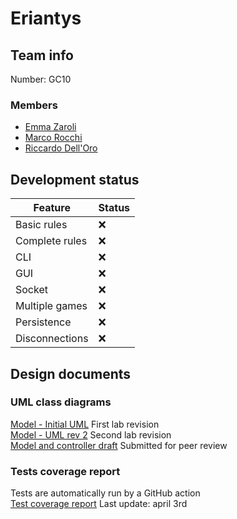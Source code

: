 # Eriantys

## Team info

Number: GC10

### Members

- [Emma Zaroli](https://github.com/emmazaroli)
- [Marco Rocchi](https://github.com/marcorocchi)
- [Riccardo Dell'Oro](https://github.com/riccardodelloro)

## Development status

| Feature        | Status |
| -------------- | ------ |
| Basic rules    | :x:    |
| Complete rules | :x:    |
| CLI            | :x:    |
| GUI            | :x:    |
| Socket         | :x:    |
| Multiple games | :x:    |
| Persistence    | :x:    |
| Disconnections | :x:    |

## Design documents

### UML class diagrams

[Model - Initial UML](Deliverables/UML/20220315%20-%20Model%20initial.png) First lab revision  
[Model - UML rev 2](Deliverables/UML/20220322%20-%20Model%20rev%202.png) Second lab revision  
[Model and controller draft](Deliverables/UML/20220328%20-%20Model%20for%20peer%20review.png) Submitted for peer review

### Tests coverage report

Tests are automatically run by a GitHub action  
[Test coverage report](Deliverables/Report%20Test) Last update: april 3rd
